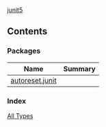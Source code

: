 [junit5](./index.md)

## Contents

### Packages

| Name | Summary |
|---|---|
| [autoreset.junit](autoreset.junit/index.md) |  |

### Index

[All Types](alltypes/index.md)